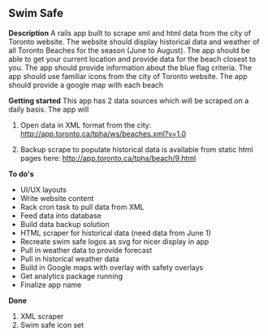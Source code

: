 ## Swim Safe

**Description**
A rails app built to scrape xml and html data from the city of Toronto website.  The website should display historical data and weather of all Toronto Beaches for the season (June to August).  The app should be able to get your current location and provide data for the beach closest to you.  The app should provide information about the blue flag criteria.  The app should use familiar icons from the city of Toronto website.  The app should provide a google map with each beach

**Getting started**
This app has 2 data sources which will be scraped on a daily basis.  The app will



1. Open data in XML format from the city: http://app.toronto.ca/tpha/ws/beaches.xml?v=1.0

2. Backup scrape to populate historical data is available from static html pages here:
http://app.toronto.ca/tpha/beach/9.html



**To do's**

* UI/UX layouts
* Write website content
* Rack cron task to pull data from XML
* Feed data into database
* Build data backup solution
* HTML scraper for historical data (need data from June 1)
* Recreate swim safe logos as svg for nicer display in app
* Pull in weather data to provide forecast
* Pull in historical weather data
* Build in Google maps with overlay with safety overlays
* Get analytics package running
* Finalize app name


**Done**

1. XML scraper
2. Swim safe icon set


